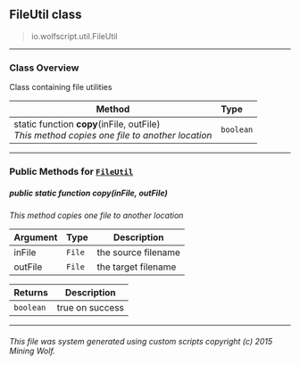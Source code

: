 ## FileUtil __class__

>io.wolfscript.util.FileUtil

---

### Class Overview

Class containing file utilities

Method | Type   
--- | :--- 
static function __copy__(inFile, outFile) <br> _This method copies one file to another location_ | `boolean`



---


### Public Methods for [`FileUtil`](FileUtil.md)

##### <a id='copy'></a>public static function __copy__(inFile, outFile)

_This method copies one file to another location_

Argument | Type | Description  
--- | --- | --- 
inFile | `File` | the source filename
outFile | `File` | the target filename

Returns | Description
--- | --- 
`boolean` | true on success


---


###### This file was system generated using custom scripts copyright (c) 2015 Mining Wolf.
	

